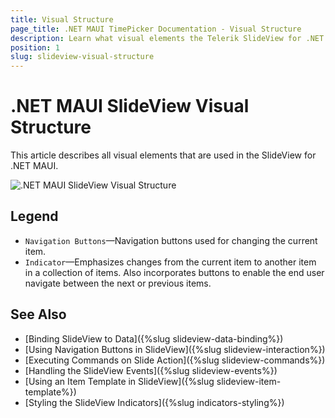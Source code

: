 ```yaml
---
title: Visual Structure
page_title: .NET MAUI TimePicker Documentation - Visual Structure
description: Learn what visual elements the Telerik SlideView for .NET MAUI displays and see the visual structure of the control.
position: 1
slug: slideview-visual-structure
---
```


# .NET MAUI SlideView Visual Structure

This article describes all visual elements that are used in the SlideView for .NET MAUI.

![.NET MAUI SlideView Visual Structure](images/slideview-visualstructure.png)

## Legend

- `Navigation Buttons`&mdash;Navigation buttons used for changing the current item.
- `Indicator`&mdash;Emphasizes changes from the current item to another item in a collection of items. Also incorporates buttons to enable the end user navigate between the next or previous items.

## See Also

- [Binding SlideView to Data]({%slug slideview-data-binding%})
- [Using Navigation Buttons in SlideView]({%slug slideview-interaction%})
- [Executing Commands on Slide Action]({%slug slideview-commands%})
- [Handling the SlideView Events]({%slug slideview-events%})
- [Using an Item Template in SlideView]({%slug slideview-item-template%})
- [Styling the SlideView Indicators]({%slug indicators-styling%})

